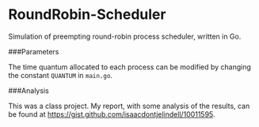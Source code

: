 RoundRobin-Scheduler
====================

Simulation of preempting round-robin process scheduler, written in Go.


###Parameters

The time quantum allocated to each process can be modified by changing the constant `QUANTUM` in `main.go`.


###Analysis

This was a class project. My report, with some analysis of the results, can be found at https://gist.github.com/isaacdontjelindell/10011595.
